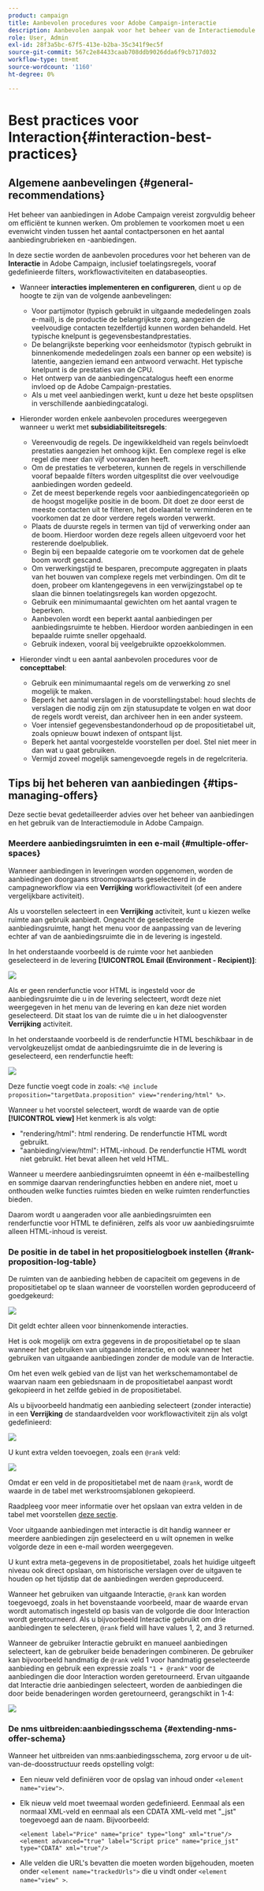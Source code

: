 ```yaml
---
product: campaign
title: Aanbevolen procedures voor Adobe Campaign-interactie
description: Aanbevolen aanpak voor het beheer van de Interactiemodule in Adobe Campaign
role: User, Admin
exl-id: 28f3a5bc-67f5-413e-b2ba-35c341f9ec5f
source-git-commit: 567c2e84433caab708ddb9026dda6f9cb717d032
workflow-type: tm+mt
source-wordcount: '1160'
ht-degree: 0%

---
```


# Best practices voor Interaction{#interaction-best-practices}

## Algemene aanbevelingen {#general-recommendations}

Het beheer van aanbiedingen in Adobe Campaign vereist zorgvuldig beheer om efficiënt te kunnen werken. Om problemen te voorkomen moet u een evenwicht vinden tussen het aantal contactpersonen en het aantal aanbiedingrubrieken en -aanbiedingen.

In deze sectie worden de aanbevolen procedures voor het beheren van de **Interactie** in Adobe Campaign, inclusief toelatingsregels, vooraf gedefinieerde filters, workflowactiviteiten en databaseopties.

* Wanneer **interacties implementeren en configureren**, dient u op de hoogte te zijn van de volgende aanbevelingen:

   * Voor partijmotor (typisch gebruikt in uitgaande mededelingen zoals e-mail), is de productie de belangrijkste zorg, aangezien de veelvoudige contacten tezelfdertijd kunnen worden behandeld. Het typische knelpunt is gegevensbestandprestaties.
   * De belangrijkste beperking voor eenheidsmotor (typisch gebruikt in binnenkomende mededelingen zoals een banner op een website) is latentie, aangezien iemand een antwoord verwacht. Het typische knelpunt is de prestaties van de CPU.
   * Het ontwerp van de aanbiedingencatalogus heeft een enorme invloed op de Adobe Campaign-prestaties.
   * Als u met veel aanbiedingen werkt, kunt u deze het beste opsplitsen in verschillende aanbiedingcatalogi.

* Hieronder worden enkele aanbevolen procedures weergegeven wanneer u werkt met **subsidiabiliteitsregels**:

   * Vereenvoudig de regels. De ingewikkeldheid van regels beïnvloedt prestaties aangezien het omhoog kijkt. Een complexe regel is elke regel die meer dan vijf voorwaarden heeft.
   * Om de prestaties te verbeteren, kunnen de regels in verschillende vooraf bepaalde filters worden uitgesplitst die over veelvoudige aanbiedingen worden gedeeld.
   * Zet de meest beperkende regels voor aanbiedingencategorieën op de hoogst mogelijke positie in de boom. Dit doet ze door eerst de meeste contacten uit te filteren, het doelaantal te verminderen en te voorkomen dat ze door verdere regels worden verwerkt.
   * Plaats de duurste regels in termen van tijd of verwerking onder aan de boom. Hierdoor worden deze regels alleen uitgevoerd voor het resterende doelpubliek.
   * Begin bij een bepaalde categorie om te voorkomen dat de gehele boom wordt gescand.
   * Om verwerkingstijd te besparen, precompute aggregaten in plaats van het bouwen van complexe regels met verbindingen. Om dit te doen, probeer om klantengegevens in een verwijzingstabel op te slaan die binnen toelatingsregels kan worden opgezocht.
   * Gebruik een minimumaantal gewichten om het aantal vragen te beperken.
   * Aanbevolen wordt een beperkt aantal aanbiedingen per aanbiedingsruimte te hebben. Hierdoor worden aanbiedingen in een bepaalde ruimte sneller opgehaald.
   * Gebruik indexen, vooral bij veelgebruikte opzoekkolommen.

* Hieronder vindt u een aantal aanbevolen procedures voor de **concepttabel**:

   * Gebruik een minimumaantal regels om de verwerking zo snel mogelijk te maken.
   * Beperk het aantal verslagen in de voorstellingstabel: houd slechts de verslagen die nodig zijn om zijn statusupdate te volgen en wat door de regels wordt vereist, dan archiveer hen in een ander systeem.
   * Voer intensief gegevensbestandonderhoud op de propositietabel uit, zoals opnieuw bouwt indexen of ontspant lijst.
   * Beperk het aantal voorgestelde voorstellen per doel. Stel niet meer in dan wat u gaat gebruiken.
   * Vermijd zoveel mogelijk samengevoegde regels in de regelcriteria.

## Tips bij het beheren van aanbiedingen {#tips-managing-offers}

Deze sectie bevat gedetailleerder advies over het beheer van aanbiedingen en het gebruik van de Interactiemodule in Adobe Campaign.

### Meerdere aanbiedingsruimten in een e-mail {#multiple-offer-spaces}

Wanneer aanbiedingen in leveringen worden opgenomen, worden de aanbiedingen doorgaans stroomopwaarts geselecteerd in de campagneworkflow via een **Verrijking** workflowactiviteit (of een andere vergelijkbare activiteit).

Als u voorstellen selecteert in een **Verrijking** activiteit, kunt u kiezen welke ruimte aan gebruik aanbiedt. Ongeacht de geselecteerde aanbiedingsruimte, hangt het menu voor de aanpassing van de levering echter af van de aanbiedingsruimte die in de levering is ingesteld.

In het onderstaande voorbeeld is de ruimte voor het aanbieden geselecteerd in de levering **[!UICONTROL Email (Environment - Recipient)]**:

![](assets/Interaction-best-practices-offer-space-selected.png)

Als er geen renderfunctie voor HTML is ingesteld voor de aanbiedingsruimte die u in de levering selecteert, wordt deze niet weergegeven in het menu van de levering en kan deze niet worden geselecteerd. Dit staat los van de ruimte die u in het dialoogvenster **Verrijking** activiteit.

In het onderstaande voorbeeld is de renderfunctie HTML beschikbaar in de vervolgkeuzelijst omdat de aanbiedingsruimte die in de levering is geselecteerd, een renderfunctie heeft:

![](assets/Interaction-best-practices-HTML-rendering.png)

Deze functie voegt code in zoals: `<%@ include proposition="targetData.proposition" view="rendering/html" %>`.

Wanneer u het voorstel selecteert, wordt de waarde van de optie **[!UICONTROL view]** Het kenmerk is als volgt:
* &quot;rendering/html&quot;: html rendering. De renderfunctie HTML wordt gebruikt.
* &quot;aanbieding/view/html&quot;: HTML-inhoud. De renderfunctie HTML wordt niet gebruikt. Het bevat alleen het veld HTML.

Wanneer u meerdere aanbiedingsruimten opneemt in één e-mailbestelling en sommige daarvan renderingfuncties hebben en andere niet, moet u onthouden welke functies ruimtes bieden en welke ruimten renderfuncties bieden.

Daarom wordt u aangeraden voor alle aanbiedingsruimten een renderfunctie voor HTML te definiëren, zelfs als voor uw aanbiedingsruimte alleen HTML-inhoud is vereist.

### De positie in de tabel in het propositielogboek instellen {#rank-proposition-log-table}

De ruimten van de aanbieding hebben de capaciteit om gegevens in de propositietabel op te slaan wanneer de voorstellen worden geproduceerd of goedgekeurd:

![](assets/Interaction-best-practices-offer-space-storage.png)

Dit geldt echter alleen voor binnenkomende interacties.

Het is ook mogelijk om extra gegevens in de propositietabel op te slaan wanneer het gebruiken van uitgaande interactie, en ook wanneer het gebruiken van uitgaande aanbiedingen zonder de module van de Interactie.

Om het even welk gebied van de lijst van het werkschemamontabel de waarvan naam een gebiedsnaam in de propositietabel aanpast wordt gekopieerd in het zelfde gebied in de propositietabel.

Als u bijvoorbeeld handmatig een aanbieding selecteert (zonder interactie) in een **Verrijking** de standaardvelden voor workflowactiviteit zijn als volgt gedefinieerd:

![](assets/Interaction-best-practices-manual-offer-std-fields.png)

U kunt extra velden toevoegen, zoals een `@rank` veld:

![](assets/Interaction-best-practices-manual-offer-add-fields.png)

Omdat er een veld in de propositietabel met de naam `@rank`, wordt de waarde in de tabel met werkstroomsjablonen gekopieerd.

Raadpleeg voor meer informatie over het opslaan van extra velden in de tabel met voorstellen [deze sectie](interaction-send-offers.md#storing-offer-rankings-and-weights).

Voor uitgaande aanbiedingen met interactie is dit handig wanneer er meerdere aanbiedingen zijn geselecteerd en u wilt opnemen in welke volgorde deze in een e-mail worden weergegeven.

U kunt extra meta-gegevens in de propositietabel, zoals het huidige uitgeeft niveau ook direct opslaan, om historische verslagen over de uitgaven te houden op het tijdstip dat de aanbiedingen werden geproduceerd.

Wanneer het gebruiken van uitgaande Interactie, `@rank` kan worden toegevoegd, zoals in het bovenstaande voorbeeld, maar de waarde ervan wordt automatisch ingesteld op basis van de volgorde die door Interaction wordt geretourneerd. Als u bijvoorbeeld Interactie gebruikt om drie aanbiedingen te selecteren, `@rank` field will have values 1, 2, and 3 returned.

Wanneer de gebruiker Interactie gebruikt en manueel aanbiedingen selecteert, kan de gebruiker beide benaderingen combineren. De gebruiker kan bijvoorbeeld handmatig de `@rank` veld 1 voor handmatig geselecteerde aanbieding en gebruik een expressie zoals `"1 + @rank"` voor de aanbiedingen die door Interaction worden geretourneerd. Ervan uitgaande dat Interactie drie aanbiedingen selecteert, worden de aanbiedingen die door beide benaderingen worden geretourneerd, gerangschikt in 1-4:

![](assets/Interaction-best-practices-manual-offer-combined.png)

### De nms uitbreiden:aanbiedingsschema {#extending-nms-offer-schema}

Wanneer het uitbreiden van nms:aanbiedingsschema, zorg ervoor u de uit-van-de-doosstructuur reeds opstelling volgt:
* Een nieuw veld definiëren voor de opslag van inhoud onder `<element name="view">`.
* Elk nieuw veld moet tweemaal worden gedefinieerd. Eenmaal als een normaal XML-veld en eenmaal als een CDATA XML-veld met &quot;_jst&quot; toegevoegd aan de naam. Bijvoorbeeld:

  ```
  <element label="Price" name="price" type="long" xml="true"/>
  <element advanced="true" label="Script price" name="price_jst" type="CDATA" xml="true"/>
  ```

* Alle velden die URL&#39;s bevatten die moeten worden bijgehouden, moeten onder `<element name="trackedUrls">` die u vindt onder `<element name="view" >`.
